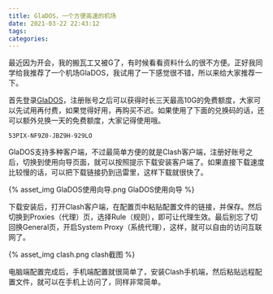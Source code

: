 ```yaml
---
title: GlaDOS，一个方便高速的机场
date: 2021-03-22 22:43:12
tags:
categories:
---
```


最近因为开会，我的搬瓦工又被G了，有时候看看资料什么的很不方便。正好我同学给我推荐了一个机场GlaDOS，我试用了一下感觉很不错，所以来给大家推荐一下。

首先登录[GlaDOS](https://glados.rocks/console)，注册账号之后可以获得时长三天最高10G的免费额度，大家可以先试用再付费，如果觉得好用，再购买不迟。如果使用了下面的兑换码的话，还可以额外兑换一天的免费额度，大家记得使用哦。

```
53PIX-NF9Z0-JBZ9H-929LO
```

GlaDOS支持多种客户端，不过最简单方便的就是Clash客户端，注册好账号之后，切换到使用向导页面，就可以按照提示下载安装客户端了。如果直接下载速度比较慢的话，可以把下载链接扔到迅雷里，这样下载就很快了。

{% asset_img GlaDOS使用向导.png GlaDOS使用向导 %}

下载安装后，打开Clash客户端，在配置页中粘贴配置文件的链接，并保存。然后切换到Proxies（代理）页，选择Rule（规则），即可让代理生效。最后别忘了切回换General页，开启System Proxy（系统代理），这样，就可以自由的访问互联网了。

{% asset_img clash.png clash截图 %}

电脑端配置完成后，手机端配置就很简单了，安装Clash手机端，然后粘贴远程配置文件，就可以在手机上访问了，同样非常简单。
